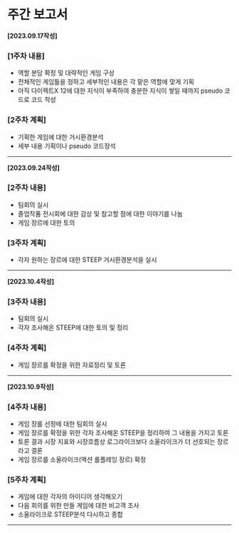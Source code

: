 # 주간 보고서
     
__[2023.09.17작성]__
### [1주차 내용]
- 역할 분담 확정 및 대략적인 게임 구상
- 전체적인 게임틀을 정하고 세부적인 내용은 각 맡은 역할에 맞게 기획
- 아직 다이렉트X 12에 대한 지식이 부족하여 충분한 지식이 쌓일 때까지 pseudo 코드로 코드 작성  
    
### [2주차 계획]
- 기획한 게임에 대한 거시환경분석
- 세부 내용 기획이나 pseudo 코드장석
    
---
    
__[2023.09.24작성]__
### [2주차 내용]
- 팀회의 실시
- 졸업작품 전시회에 대한 감상 및 참고할 점에 대한 이야기를 나눔
- 게임 장르에 대한 토의
    
    
### [3주차 계획]
- 각자 원하는 장르에 대한 STEEP 거시환경분석을 실시
     
---
    
__[2023.10.4작성]__
### [3주차 내용]
- 팀회의 실시
- 각자 조사해온 STEEP에 대한 토의 및 정리


### [4주차 계획]
- 게임 장르를 확정을 위한 자료정리 및 토론
     
----
    
__[2023.10.9작성]__
### [4주차 내용]
- 게임 장를 선정에 대한 팀회의 실시
- 게임 장르를 확정을 위한 각자 조사해온 STEEP을 정리하여 그 내용을 가지고 토론
- 토론 결과 시장 지표와 시장흐름상 로그라이크보다 소울라이크가 더 선호되는 장르라고 결론 
- 게임 장르를 소울라이크(액션 롤플레잉 장르) 확정


### [5주차 계획]
- 게임에 대한 각자의 아이디어 생각해오기
- 다음 회의를 위한 만들 게임에 대한 비고객 조사
- 소울라이크로 STEEP분석 다시하고 종합
     
-----
